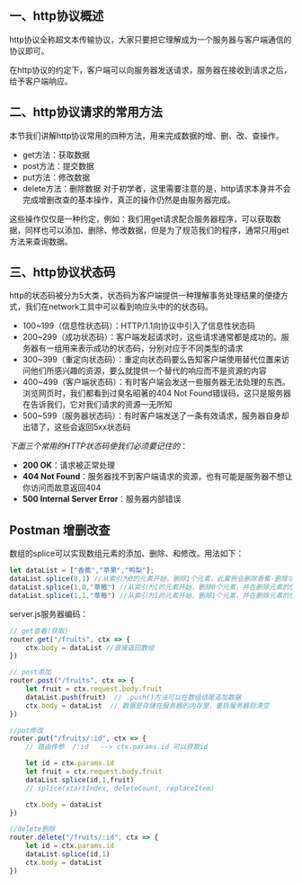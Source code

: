 ## 一、http协议概述
http协议全称超文本传输协议，大家只要把它理解成为一个服务器与客户端通信的协议即可。

在http协议的约定下，客户端可以向服务器发送请求，服务器在接收到请求之后，给予客户端响应。

## 二、http协议请求的常用方法
本节我们讲解http协议常用的四种方法，用来完成数据的增、删、改、查操作。

* get方法：获取数据
* post方法：提交数据
* put方法：修改数据
* delete方法：删除数据
对于初学者，这里需要注意的是，http请求本身并不会完成增删改查的基本操作，真正的操作仍然是由服务器完成。

这些操作仅仅是一种约定，例如：我们用get请求配合服务器程序，可以获取数据，同样也可以添加、删除、修改数据，但是为了规范我们的程序，通常只用get方法来查询数据。

## 三、http协议状态码
http的状态码被分为5大类，状态码为客户端提供一种理解事务处理结果的便捷方式，我们在network工具中可以看到响应头中的的状态码。

* 100~199（信息性状态码）：HTTP/1.1向协议中引入了信息性状态码
* 200~299（成功状态码）：客户端发起请求时，这些请求通常都是成功的。服务器有一组用来表示成功的状态码，分别对应于不同类型的请求
* 300~399（重定向状态码）：重定向状态码要么告知客户端使用替代位置来访问他们所感兴趣的资源，要么就提供一个替代的响应而不是资源的内容
* 400~499（客户端状态码）：有时客户端会发送一些服务器无法处理的东西。浏览网页时，我们都看到过臭名昭著的404 Not Found错误码，这只是服务器在告诉我们，它对我们请求的资源一无所知
* 500~599（服务器状态码）：有时客户端发送了一条有效请求，服务器自身却出错了，这些会返回5xx状态码

_下面三个常用的HTTP状态码使我们必须要记住的_：
* **200 OK**：请求被正常处理
* **404 Not Found**：服务器找不到客户端请求的资源，也有可能是服务器不想让你访问而故意返回404
* **500 Internal Server Error**：服务器内部错误

## Postman 增删改查
数组的splice可以实现数组元素的添加、删除、和修改。用法如下：
```js
let dataList = ["香蕉","苹果","鸭梨"];
dataList.splice(0,1) //从索引为0的元素开始，删除1个元素，此案例会删除香蕉-删除功能。
dataList.splice(1,0,"草莓") //从索引为1的元素开始，删除0个元素，并在删除元素的位置插入"草莓"-添加功能。
dataList.splice(1,1,"草莓") //从索引为1的元素开始，删除1个元素，并在删除元素的位置插入"草莓"-修改功能。
```

server.js服务器编码：

```js
// get查看(获取)
router.get("/fruits", ctx => {
    ctx.body = dataList //直接返回数组
})

// post添加
router.post("/fruits", ctx => {
    let fruit = ctx.request.body.fruit
    dataList.push(fruit)  // .push()方法可以在数组结尾追加数据
    ctx.body = dataList  // 数据是存储在服务器的内存里，重启服务器则清空
})

//put修改
router.put("/fruits/:id", ctx => {
    // 路由传参  /:id   --> ctx.params.id 可以获取id

    let id = ctx.params.id
    let fruit = ctx.request.body.fruit
    dataList.splice(id,1,fruit)
    // splice(startIndex, deleteCount, replaceItem)

    ctx.body = dataList
})

//delete删除
router.delete("/fruits/:id", ctx => {
    let id = ctx.params.id
    dataList.splice(id,1)
    ctx.body = dataList
})
```